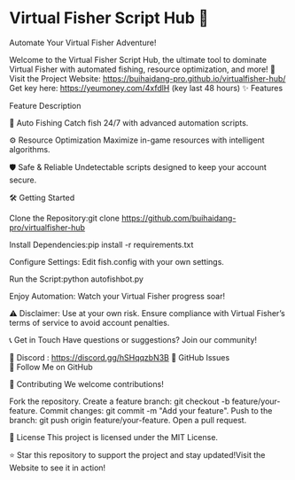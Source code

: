 # Virtual Fisher Script Hub 🎣

Automate Your Virtual Fisher Adventure!

Welcome to the Virtual Fisher Script Hub, the ultimate tool to dominate Virtual Fisher with automated fishing, resource optimization, and more! 🚀
Visit the Project Website: https://buihaidang-pro.github.io/virtualfisher-hub/
Get key here: https://yeumoney.com/4xfdlH (key last 48 hours)
✨ Features


Feature
Description



🎣 Auto Fishing
Catch fish 24/7 with advanced automation scripts.


⚙️ Resource Optimization
Maximize in-game resources with intelligent algorithms.


🛡️ Safe & Reliable
Undetectable scripts designed to keep your account secure.


🛠️ Getting Started

Clone the Repository:git clone https://github.com/buihaidang-pro/virtualfisher-hub


Install Dependencies:pip install -r requirements.txt


Configure Settings:
Edit fish.config with your own settings.


Run the Script:python autofishbot.py


Enjoy Automation:
Watch your Virtual Fisher progress soar!




⚠️ Disclaimer: Use at your own risk. Ensure compliance with Virtual Fisher’s terms of service to avoid account penalties.

📞 Get in Touch
Have questions or suggestions? Join our community!  

📢 Discord : https://discord.gg/hSHqqzbN3B 
🐛 GitHub Issues  
👤 Follow Me on GitHub

🤝 Contributing
We welcome contributions!  

Fork the repository.
Create a feature branch: git checkout -b feature/your-feature.
Commit changes: git commit -m "Add your feature".
Push to the branch: git push origin feature/your-feature.
Open a pull request.

📜 License
This project is licensed under the MIT License.

⭐ Star this repository to support the project and stay updated!Visit the Website to see it in action!
